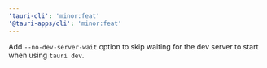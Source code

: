 ```yaml
---
'tauri-cli': 'minor:feat'
'@tauri-apps/cli': 'minor:feat'
---
```


Add `--no-dev-server-wait` option to skip waiting for the dev server to start when using `tauri dev`.
